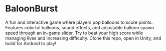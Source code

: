 # BaloonBurst
A fun and interactive game where players pop balloons to score points. Features colorful balloons, sound effects, and adjustable balloon spawn speed through an in-game slider. Try to beat your high score while managing lives and increasing difficulty. Clone this repo, open in Unity, and build for Android to play!
